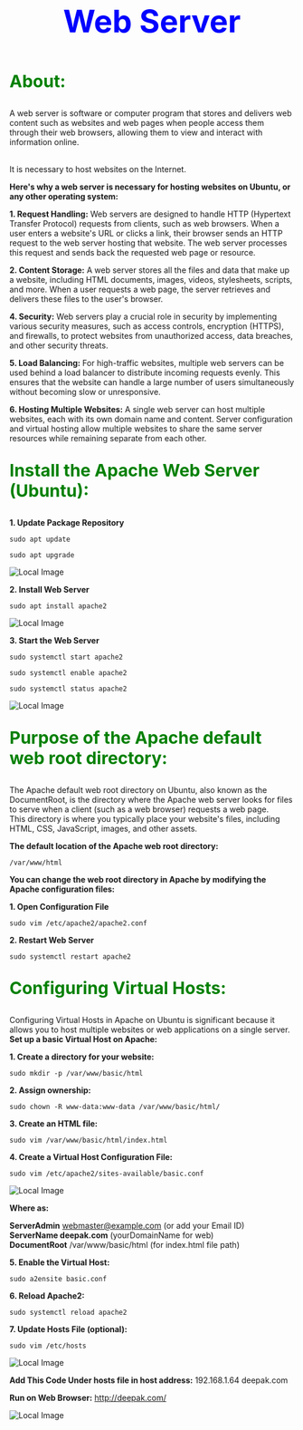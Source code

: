<p style="color: blue; font-weight: bold; text-align: center; font-size: 55px;">Web Server</p>

<p style="color: Green; font-weight: bold; text-align: left; font-size: 30px;">About:</p>


<p>A web server is software or computer program that stores and delivers web content such as websites and web pages when people access them through their web browsers, allowing them to view and interact with information online.</br></br>

It is necessary to host websites on the Internet.</p>

**Here's why a web server is necessary for hosting websites on Ubuntu, or any other operating system:**

**1. Request Handling:** Web servers are designed to handle HTTP (Hypertext Transfer Protocol) requests from clients, such as web browsers. When a user enters a website's URL or clicks a link, their browser sends an HTTP request to the web server hosting that website. The web server processes this request and sends back the requested web page or resource.

**2. Content Storage:** A web server stores all the files and data that make up a website, including HTML documents, images, videos, stylesheets, scripts, and more. When a user requests a web page, the server retrieves and delivers these files to the user's browser.

**4. Security:** Web servers play a crucial role in security by implementing various security measures, such as access controls, encryption (HTTPS), and firewalls, to protect websites from unauthorized access, data breaches, and other security threats.

**5. Load Balancing:**  For high-traffic websites, multiple web servers can be used behind a load balancer to distribute incoming requests evenly. This ensures that the website can handle a large number of users simultaneously without becoming slow or unresponsive.

**6. Hosting Multiple Websites:** A single web server can host multiple websites, each with its own domain name and content. Server configuration and virtual hosting allow multiple websites to share the same server resources while remaining separate from each other.

<p style="color: green; font-weight: bold; text-align: left; font-size: 30px;">Install the Apache Web Server (Ubuntu):</p>

**1. Update Package Repository**

~~~
sudo apt update
~~~
~~~
sudo apt upgrade
~~~

![Local Image](./uupdate.png)


**2. Install Web Server**
~~~
sudo apt install apache2
~~~

![Local Image](./apache.png)
  

**3. Start the Web Server**
~~~
sudo systemctl start apache2
~~~
~~~
sudo systemctl enable apache2
~~~
~~~
sudo systemctl status apache2
~~~

![Local Image](./sserver3.png)

<p style="color: green; font-weight: bold; text-align: left; font-size: 30px;">Purpose of the Apache default web root directory:</p>

<p>The Apache default web root directory on Ubuntu, also known as the DocumentRoot, is the directory where the Apache web server looks for files to serve when a client (such as a web browser) requests a web page.</br>
This directory is where you typically place your website's files, including HTML, CSS, JavaScript, images, and other assets.</p>

**The default location of the Apache web root directory:**
~~~
/var/www/html
~~~

**You can change the web root directory in Apache by modifying the Apache configuration files:**

**1. Open Configuration File** 
~~~
sudo vim /etc/apache2/apache2.conf
~~~

**2. Restart Web Server**
~~~
sudo systemctl restart apache2
~~~

<p style="color: green; font-weight: bold; text-align: left; font-size: 30px;">Configuring Virtual Hosts:</p>

Configuring Virtual Hosts in Apache on Ubuntu is significant because it allows you to host multiple websites or web applications on a single server.
**Set up a basic Virtual Host on Apache:**

**1. Create a directory for your website:**
~~~
sudo mkdir -p /var/www/basic/html
~~~

     
**2. Assign ownership:**
~~~
sudo chown -R www-data:www-data /var/www/basic/html/
~~~
    
**3. Create an HTML file:**
~~~
sudo vim /var/www/basic/html/index.html
~~~
    
**4. Create a Virtual Host Configuration File:**
~~~
sudo vim /etc/apache2/sites-available/basic.conf
~~~
  
  ![Local Image](./conff.png)

**Where as:**


  **ServerAdmin** webmaster@example.com   (or add your Email ID) </br>
 **ServerName deepak.com**             (yourDomainName for web)</br>
 **DocumentRoot** /var/www/basic/html    (for index.html file path)


**5. Enable the Virtual Host:**
~~~
sudo a2ensite basic.conf
~~~
   
**6. Reload Apache2:**
~~~
sudo systemctl reload apache2
~~~

**7. Update Hosts File (optional):**
~~~
sudo vim /etc/hosts
~~~

 ![Local Image](./hosst.png)

**Add This Code Under hosts file in host address:**
192.168.1.64 deepak.com


**Run on Web Browser:** http://deepak.com/

 ![Local Image](./lllast.png)
